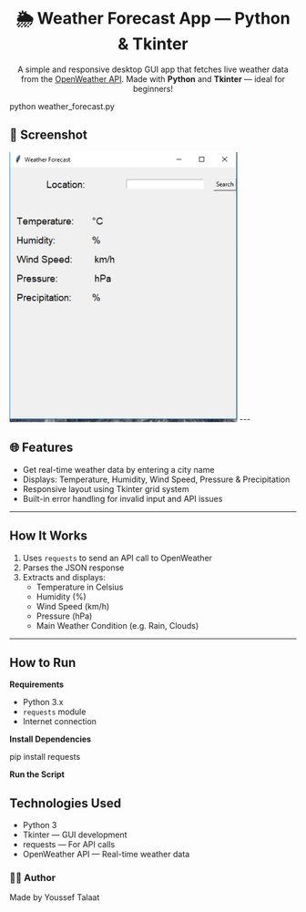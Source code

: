 <h1 align="center">🌦️ Weather Forecast App — Python & Tkinter</h1>

<p align="center">
  A simple and responsive desktop GUI app that fetches live weather data from the <a href="https://openweathermap.org/api" target="_blank">OpenWeather API</a>.  
  Made with <strong>Python</strong> and <strong>Tkinter</strong> — ideal for beginners!
</p>


python weather_forecast.py
<h2>📸 Screenshot</h2>  <img src="screenshot.png" width="400" alt="Weather App Screenshot"/> 
---

<h2>🌐 Features</h2>

<ul>
  <li>Get real-time weather data by entering a city name</li>
  <li>Displays: Temperature, Humidity, Wind Speed, Pressure & Precipitation</li>
  <li>Responsive layout using Tkinter grid system</li>
  <li>Built-in error handling for invalid input and API issues</li>
</ul>

---

<h2> How It Works</h2>

<ol>
  <li>Uses <code>requests</code> to send an API call to OpenWeather</li>
  <li>Parses the JSON response</li>
  <li>Extracts and displays:
    <ul>
      <li>Temperature in Celsius</li>
      <li>Humidity (%)</li>
      <li>Wind Speed (km/h)</li>
      <li>Pressure (hPa)</li>
      <li>Main Weather Condition (e.g. Rain, Clouds)</li>
    </ul>
  </li>
</ol>

---

<h2> How to Run</h2>

<p><strong> Requirements</strong></p>

- Python 3.x  
- `requests` module  
- Internet connection  

<p><strong> Install Dependencies</strong></p>

pip install requests
<p><strong> Run the Script</strong></p>



<h2> Technologies Used</h2>
<ul>
 <li> Python 3</li>
<li> Tkinter — GUI development</li>
<li> requests — For API calls</li>
<li> OpenWeather API — Real-time weather data</li>
 </ul>
 
<h3>👨‍💻 Author</h3> <p>Made by Youssef Talaat</p>
